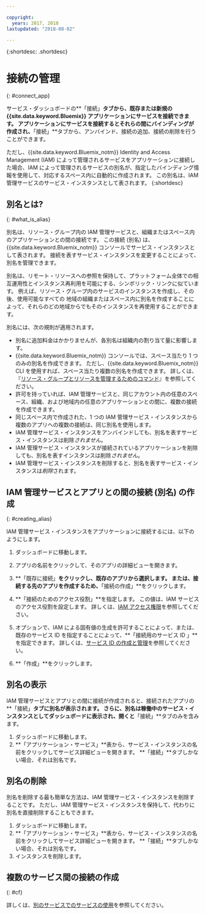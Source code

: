 ```yaml
---

copyright:
  years: 2017, 2018
lastupdated: "2018-08-02"

---
```


{:shortdesc: .shortdesc}

# 接続の管理
{: #connect_app}

サービス・ダッシュボードの**「接続」**タブから、既存または新規の {{site.data.keyword.Bluemix}} アプリケーションにサービスを接続できます。 アプリケーションにサービスを接続するとそれらの間にバインディングが作成され、**「接続」**タブから、アンバインド、接続の追加、接続の削除を行うことができます。

ただし、{{site.data.keyword.Bluemix_notm}} Identity and Access Management (IAM) によって管理されるサービスをアプリケーションに接続した場合、IAM によって管理されるサービスの別名が、指定したバインディング情報を使用して、対応するスペース内に自動的に作成されます。 この別名は、IAM 管理サービスのサービス・インスタンスとして表されます。
{:shortdesc}

## 別名とは?
{: #what_is_alias}

別名は、リソース・グループ内の IAM 管理サービスと、組織またはスペース内のアプリケーションとの間の接続です。 この接続 (別名) は、{{site.data.keyword.Bluemix_notm}} コンソールでサービス・インスタンスとして表されます。 接続を表すサービス・インスタンスを変更することによって、別名を管理できます。

別名は、リモート・リソースへの参照を保持して、プラットフォーム全体での相互運用性とインスタンス再利用を可能にする、シンボリック・リンクに似ています。 例えば、リソース・グループ内のサービスのインスタンスを作成し、その後、使用可能なすべての 地域の組織またはスペース内に別名を作成することによって、それらのどの地域からでもそのインスタンスを再使用することができます。

別名には、次の規則が適用されます。

* 別名に追加料金はかかりませんが、各別名は組織内の割り当て量に影響します。
* {{site.data.keyword.Bluemix_notm}} コンソールでは、スペース当たり 1 つのみの別名を作成できます。 ただし、{{site.data.keyword.Bluemix_notm}} CLI を使用すれば、スペース当たり複数の別名を作成できます。 詳しくは、『[リソース・グループとリソースを管理するためのコマンド](/docs/cli/reference/ibmcloud/cli_resource_group.html#ibmcloud_commands_resource)』を参照してください。
* 許可を持っていれば、IAM 管理サービスと、同じアカウント内の任意のスペース、組織、および地域内の任意のアプリケーションとの間に、複数の接続を作成できます。
* 同じスペース内で作成された、1 つの IAM 管理サービス・インスタンスから複数のアプリへの複数の接続は、同じ別名を使用します。
* IAM 管理サービス・インスタンスをアンバインドしても、別名を表すサービス・インスタンスは削除*されません*。
* IAM 管理サービス・インスタンスが接続されているアプリケーションを削除しても、別名を表すインスタンスは削除*されません*。
* IAM 管理サービス・インスタンスを削除すると、別名を表すサービス・インスタンスは*削除*されます。

## IAM 管理サービスとアプリとの間の接続 (別名) の作成
{: #creating_alias}

IAM 管理サービス・インスタンスをアプリケーションに接続するには、以下のようにします。

1. ダッシュボードに移動します。

2. アプリの名前をクリックして、そのアプリの詳細ビューを開きます。

3. **「既存に接続」**をクリックし、既存のアプリから選択します。 または、接続する先のアプリを作成するため、**「接続の作成」**をクリックします。

4. **「接続のためのアクセス役割」**を指定します。 この値は、IAM サービスのアクセス役割を設定します。 詳しくは、[IAM アクセス権限](/docs/iam/users_roles.html#userroles)を参照してください。

5. オプションで、IAM による固有値の生成を許可することによって、または、既存のサービス ID を指定することによって、**「接続用のサービス ID 」**を指定できます。 詳しくは、[サービス ID の作成と管理](/docs/iam/serviceid.html#serviceids)を参照してください。

6. **「作成」**をクリックします。

## 別名の表示

IAM 管理サービスとアプリとの間に接続が作成されると、接続されたアプリの**「接続」**タブに別名が表示されます。 さらに、別名は稼働中のサービス・インスタンスとしてダッシュボードに表示され、開くと**「接続」**タブのみを含みます。

1. ダッシュボードに移動します。
2. **「アプリケーション・サービス」**表から、サービス・インスタンスの名前をクリックしてサービス詳細ビューを開きます。 **「接続」**タブしかない場合、それは別名です。

## 別名の削除

別名を削除する最も簡単な方法は、IAM 管理サービス・インスタンスを削除することです。 ただし、IAM 管理サービス・インスタンスを保持して、代わりに別名を直接削除することもできます。

1. ダッシュボードに移動します。
2. **「アプリケーション・サービス」**表から、サービス・インスタンスの名前をクリックしてサービス詳細ビューを開きます。 **「接続」**タブしかない場合、それは別名です。
3. インスタンスを削除します。

## 複数のサービス間の接続の作成
{: #cf}

詳しくは、[別のサービスでのサービスの使用](/docs/resources/s2s.html#s2s_binding)を参照してください。
